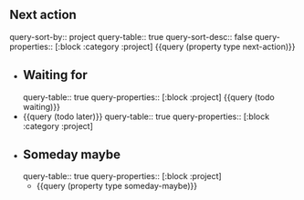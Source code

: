 ## Next action
query-sort-by:: project
query-table:: true
query-sort-desc:: false
query-properties:: [:block :category :project]
{{query (property type next-action)}}
- ## Waiting for
  query-table:: true
  query-properties:: [:block :project]
  {{query (todo waiting)}}
- {{query (todo later)}}
  query-table:: true
  query-properties:: [:block :category :project]
- ## Someday maybe
  query-table:: true
  query-properties:: [:block :project]
	- {{query (property type someday-maybe)}}